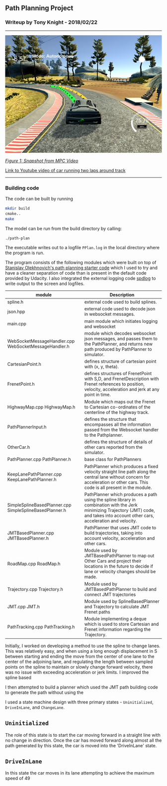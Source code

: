 ## Path Planning Project
### Writeup by Tony Knight - 2018/02/22

---


<img src="https://raw.githubusercontent.com/teeekay/CarND-MPC-Project/master/examples/MPC_Screenshot2.png?raw=true"  width=700>

<i><u>Figure 1: Snapshot from MPC Video</u></i>

[Link to Youtube video of car running two laps around track](https://youtu.be/4EWSR1dNmNM)

---

### Building code

The code can be built by running
```sh
mkdir build
cmake..
make
```

The model can be run from the build directory by calling:
```sh
./path-plan
```

The executable writes out to a logfile `PPlan.log` in the local directory where the program is run.

The program consists of the following modules which were built on top of [Stanislav Olekhnovich's path planning starter code](https://github.com/fspirit/path-planning-starter) which I used to try and have a cleaner separation of code than is present in the default code provided by Udacity.
I also integrated the external logging code [spdlog](https://github.com/gabime/spdlog) to write output to the screen and logfiles.

| module | Description |
|--------|-------|
|spline.h | external code used to build splines. |
|json.hpp | external code used to decode json in websocket messages.|
|main.cpp | main module which initiates logging and websocket|
|WebSocketMessageHandler.cpp  WebSocketMessageHandler.h | module which decodes websocket json messages, and passes them to the PathPlanner, and returns new path produced by PathPlanner to simulator.|
|CartesianPoint.h | defines structure of cartesian point with (x, y, theta). |
|FrenetPoint.h | defines structures of FrenetPoint with S,D, and FrenetDescription with Frenet references to position, velocity, acceleration and jerk at any point in time.|
|HighwayMap.cpp HighwayMap.h | Module which maps out the Frenet to Cartesian co-ordinates of the centerline of the highway track.|
|PathPlannerInput.h | defines the structure that encompasses all the information passed from the Websocket handler to the Pathplanner.|
|OtherCar.h | defines the structure of details of other cars reported from the simulator.|
|PathPlanner.cpp PathPlanner.h | base class for PathPlanners |
|KeepLanePathPlanner.cpp KeepLanePathPlanner.h | PathPlanner which produces a fixed velocity straight line path along the central lane without concern for acceleration or other cars.  This code is all present in the module.
|SimpleSplineBasedPlanner.cpp SimpleSplineBasedPlanner.h | PathPlanner which produces a path using the spline library in combination with the Jerk minimizing Trajectory (JMT) code, and takes into account other cars, acceleration and velocity.|
|JMTBasedPlanner.cpp JMTBasedPlanner.h | PathPlanner that uses JMT code to build trajectories, taking into account velocity, acceleration and other cars.|
|RoadMap.cpp RoadMap.h | Module used by JMTBasedPathPlanner to map out Other Cars and project their locations in the future to decide if lane or velocity changes should be made.|
|Trajectory.cpp Trajectory.h | Module used by JMTBasedPathPlanner to build and connect JMT trajectories |
|JMT.cpp JMT.h | Module used by SplineBasedPlanner and Trajectory to calculate JMT Frenet paths |
|PathTracking.cpp PathTracking.h | Module implementing a deque which is used to store Cartesian and Frenet information regarding the Trajectory.|

Initially, I worked on developing a method to use the spline to change lanes.  This was relatively easy, and when using a long enough displacement in S between starting and ending the move from the center of one lane to the center of the adjoining lane, and regulating the length between sampled points on the spline to maintain or slowly change forward velocity, there was no issue with exceeding acceleration or jerk limits. I improved the spline based 

I then attempted to build a planner which used the JMT path building code to generate the path without using the 

I used a state machine design with three primary states - `Uninitialized`, `DriveInLane`, and `ChangeLane`.  

`Uninitialized`
---
The role of this state is to start the car moving forward in a straight line with no change in direction.  Once the car has moved forward along almost all the path generated by this state, the car is moved into the 'DriveInLane' state.


`DriveInLane`
---
In this state the car moves in its lane attempting to achieve the maximum speed of 49
